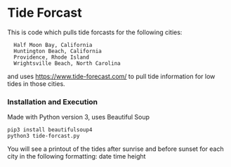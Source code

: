 # Tide Forcast
This is code which pulls tide forcasts for the following cities:
```
  Half Moon Bay, California
  Huntington Beach, California
  Providence, Rhode Island
  Wrightsville Beach, North Carolina
```
and uses https://www.tide-forecast.com/ to pull tide information for low tides in those cities.

### Installation and Execution
Made with Python version 3, uses Beautiful Soup
```
pip3 install beautifulsoup4
python3 tide-forcast.py
```

You will see a printout of the tides after sunrise and before sunset for each city in the following formatting:
date  time  height
